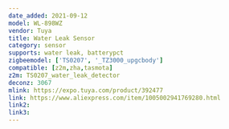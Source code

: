 ```yaml
---
date_added: 2021-09-12
model: WL-898WZ
vendor: Tuya
title: Water Leak Sensor
category: sensor
supports: water leak, batterypct
zigbeemodel: ['TS0207', '_TZ3000_upgcbody']
compatible: [z2m,zha,tasmota]
z2m: TS0207_water_leak_detector
deconz: 3067
mlink: https://expo.tuya.com/product/392477
link: https://www.aliexpress.com/item/1005002941769280.html
link2: 
link3: 
---
```

